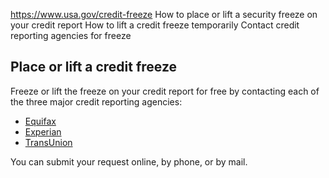 

https://www.usa.gov/credit-freeze
How to place or lift a security freeze on your credit report
How to lift a credit freeze temporarily
Contact credit reporting agencies for freeze

Place or lift a credit freeze
-----------------------------

Freeze or lift the freeze on your credit report for free by contacting each of the three major credit reporting agencies:

* [Equifax](https://www.equifax.com/personal/help/place-lift-remove-security-freeze/)
* [Experian](https://www.experian.com/blogs/ask-experian/how-to-add-a-security-freeze-to-your-credit-file/)
* [TransUnion](https://www.transunion.com/credit-freeze/credit-freeze-faq#adding-freeze-0)

You can submit your request online, by phone, or by mail.
